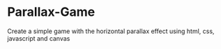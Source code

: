 # Parallax-Game
Create a simple game with the horizontal parallax effect using html, css, javascript and canvas
